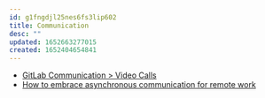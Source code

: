 ```yaml
---
id: g1fngdjl25nes6fs3lip602
title: Communication
desc: ""
updated: 1652663277015
created: 1652404654841
---
```


- [GitLab Communication > Video Calls](https://about.gitlab.com/handbook/communication/#video-calls)
- [How to embrace asynchronous communication for remote work](https://about.gitlab.com/company/culture/all-remote/asynchronous/)
